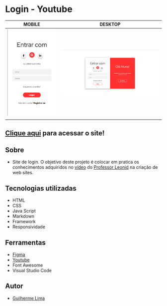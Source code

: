 # Login - Youtube

|      MOBILE         |          DESKTOP       |
|:-------------------:|:-----------------------:
|![](./img/mobile.png)|![](./img/desktop.png)|
|                     |                        |

[Clique aqui](https://guilima005.github.io/login-page/) para acessar o site!
---
## Sobre 

- Site de login. O objetivo deste projeto é colocar em pratica os conhecimentos adquiridos no [vídeo](https://youtu.be/-lfa4noP46U) do [Professor Leonid](https://github.com/fernandoleonid) na criação de web sites.

## Tecnologias utilizadas 
- HTML
- CSS
- Java Script
- Markdown
- Framework
- Responsividade

## Ferramentas
- [Figma](https://www.figma.com/file/2v1kiXUASdj7r84GnbJAFT/login-youtube?node-id=0%3A1&t=itDv4IcmXmTd5BuM-0)
- [Youtube](https://youtu.be/-lfa4noP46U)
- Font Awesome
- Visual Studio Code

## Autor
- [Guilherme Lima](https://github.com/GuiLima005)
